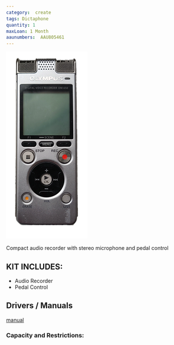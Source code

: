 ```yaml
---
category:  create
tags: Dictaphone
quantity: 1
maxLoan: 1 Month
aaunumbers:  AAU805461
---
```

![Dictaphone](/assets/images/equip/olympusD650.png)

Compact audio recorder with stereo microphone and pedal control
## KIT INCLUDES:
-  Audio Recorder 
-  Pedal Control

## Drivers / Manuals
[manual](https://download.aws.olympus.eu/consumer/manuals/audio/DM-670_650_MANUAL_EN.pdf)



### Capacity and Restrictions:
